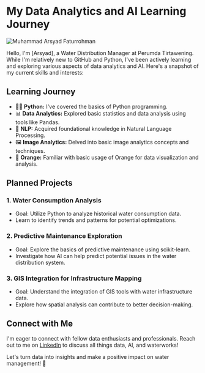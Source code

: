# My Data Analytics and AI Learning Journey

![Muhammad Arsyad Faturrohman](https://github.com/drshahizan/AI-Innovation/blob/main/portfolio/arsyadfr9/DSC09098.JPG)

Hello, I'm [Arsyad], a Water Distribution Manager at Perumda Tirtawening. While I'm relatively new to GitHub and Python, I've been actively learning and exploring various aspects of data analytics and AI. Here's a snapshot of my current skills and interests:

## Learning Journey

- 👩‍💻 **Python:** I've covered the basics of Python programming.
- 📊 **Data Analytics:** Explored basic statistics and data analysis using tools like Pandas.
- 📝 **NLP:** Acquired foundational knowledge in Natural Language Processing.
- 🖼️ **Image Analytics:** Delved into basic image analytics concepts and techniques.
- 🍊 **Orange:** Familiar with basic usage of Orange for data visualization and analysis.

## Planned Projects

### 1. Water Consumption Analysis
   - Goal: Utilize Python to analyze historical water consumption data.
   - Learn to identify trends and patterns for potential optimizations.

### 2. Predictive Maintenance Exploration
   - Goal: Explore the basics of predictive maintenance using scikit-learn.
   - Investigate how AI can help predict potential issues in the water distribution system.

### 3. GIS Integration for Infrastructure Mapping
   - Goal: Understand the integration of GIS tools with water infrastructure data.
   - Explore how spatial analysis can contribute to better decision-making.

## Connect with Me

I'm eager to connect with fellow data enthusiasts and professionals. Reach out to me on [LinkedIn](https://www.linkedin.com/in/arsyadfr/) to discuss all things data, AI, and waterworks!

Let's turn data into insights and make a positive impact on water management! 🌊
